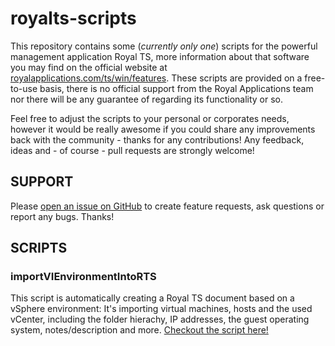 # royalts-scripts

This repository contains some (*currently only one*) scripts for the powerful management application Royal TS, more information about that software you may find on the official website at [royalapplications.com/ts/win/features](https://royalapplications.com/ts/win/features). These scripts are provided on a free-to-use basis, there is no official support from the Royal Applications team nor there will be any guarantee of regarding its functionality or so.

Feel free to adjust the scripts to your personal or corporates needs, however it would be really awesome if you could share any improvements back with the community - thanks for any contributions! Any feedback, ideas and - of course - pull requests are strongly welcome!

## SUPPORT

Please [open an issue on GitHub](https://github.com/patschi/royalts-scripts/issues) to create feature requests, ask questions or report any bugs. Thanks!

## SCRIPTS

### importVIEnvironmentIntoRTS

This script is automatically creating a Royal TS document based on a vSphere environment: It's importing virtual machines, hosts and the used vCenter, including the folder hierachy, IP addresses, the guest operating system, notes/description and more. [Checkout the script here!](/importVIEnvironmentIntoRTS/)
